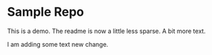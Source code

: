 # Sample Repo

This is a demo.  The readme is now a little less sparse.  A bit more text.

I am adding some text
new change.
